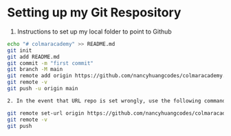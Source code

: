 # Setting up my Git Respository

1. Instructions to set up my local folder to point to Github

```BASH
echo "# colmaracademy" >> README.md
git init
git add README.md
git commit -m "first commit"
git branch -M main
git remote add origin https://github.com/nancyhuangcodes/colmaracademy.git
git remote -v
git push -u origin main

2. In the event that URL repo is set wrongly, use the following command to set the correct url:

git remote set-url origin https://github.com/nancyhuangcodes/colmaracademy.git
git remote -v
git push


```
